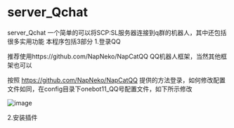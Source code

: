 # server_Qchat
server_Qchat 一个简单的可以将SCP:SL服务器连接到q群的机器人，其中还包括很多实用功能
本程序包括3部分
1.登录QQ

推荐使用https://github.com/NapNeko/NapCatQQ QQ机器人框架，当然其他框架也可以

按照 https://github.com/NapNeko/NapCatQQ 提供的方法登录，如何修改配置文件如同，在config目录下onebot11_QQ号配置文件，如下所示修改

![image](https://github.com/user-attachments/assets/507a784a-fa30-4824-9ba4-a8ec9d658aa7)

2.安装插件
